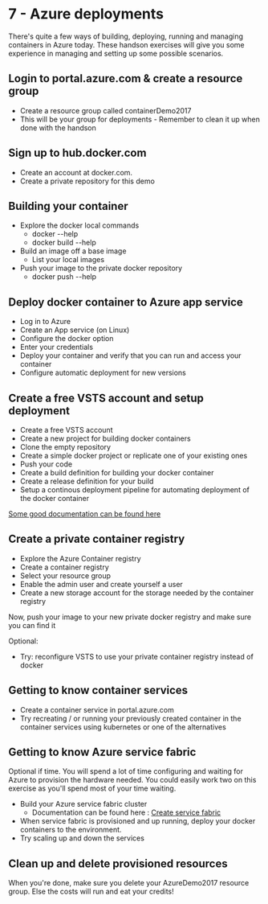 # 7 - Azure deployments

There's quite a few ways of building, deploying, running and managing containers in Azure today. 
These handson exercises will give you some experience in managing and setting up some possible scenarios.

## Login to portal.azure.com & create a resource group
 - Create a resource group called containerDemo2017
 - This will be your group for deployments - Remember to clean it up when done with the handson
 

## Sign up to hub.docker.com
 - Create an account at docker.com. 
 - Create a private repository for this demo

## Building your container
 - Explore the docker local commands
     - docker --help
     - docker build --help
 - Build an image off a base image
    - List your local images
 - Push your image to the private docker repository
    - docker push --help
 
## Deploy docker container to Azure app service
 - Log in to Azure 
 - Create an App service (on Linux)
 - Configure the docker option
 - Enter your credentials
 - Deploy your container and verify that you can run and access your container
 - Configure automatic deployment for new versions

## Create a free VSTS account and setup deployment
 - Create a free VSTS account
 - Create a new project for building docker containers
 - Clone the empty repository
 - Create a simple docker project or replicate one of your existing ones
 - Push your code
 - Create a build definition for building your docker container
 - Create a release definition for your build
 - Setup a continous deployment pipeline for automating deployment of the docker container

<a href="https://blogs.msdn.microsoft.com/jcorioland/2016/08/19/build-push-and-run-docker-images-with-visual-studio-team-services/"> Some good documentation can be found here </a>

## Create a private container registry
 - Explore the Azure Container registry
 - Create a container registry
 - Select your resource group
 - Enable the admin user and create yourself a user
 - Create a new storage account for the storage needed by the container registry

 Now, push your image to your new private docker registry and make sure you can find it 

Optional: 
 - Try: reconfigure VSTS to use your private container registry instead of docker

## Getting to know container services
 - Create a container service in portal.azure.com 
 - Try recreating / or running your previously created container in the container services using kubernetes or one of the alternatives
 

## Getting to know Azure service fabric 
Optional if time. You will spend a lot of time configuring and waiting for Azure to provision the hardware needed. 
You could easily work two on this exercise as you'll spend most of your time waiting.
 
 - Build your Azure service fabric cluster
     - Documentation can be found here : <a href="https://docs.microsoft.com/en-us/azure/service-fabric/service-fabric-cluster-creation-via-arm">Create service fabric</a>
 - When service fabric is provisioned and up running, deploy your docker containers to the environment. 
 - Try scaling up and down the services

## Clean up and delete provisioned resources
 When you're done, make sure you delete your AzureDemo2017 resource group. Else the costs will run and eat your credits!